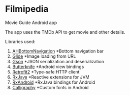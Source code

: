 # Filmipedia
Movie Guide Android app

The app uses the TMDb API to get movie and other details.

Libraries used:
1. [AHBottomNavigation](https://github.com/aurelhubert/ahbottomnavigation)
  *Bottom navigation bar  
2. [Glide](https://github.com/bumptech/glide)
  *Image loading from URL
3. [Gson](https://github.com/google/gson)
  *JSON serialization and deserialization
4. [Butterknife](https://github.com/JakeWharton/butterknife)
  *Android view bindings
5. [Retrofit2](https://github.com/square/retrofit)
  *Type-safe HTTP client
6. [RxJava](https://github.com/ReactiveX/RxJava)
  *Reactive extensions for JVM
7. [RxAndroid](https://github.com/ReactiveX/RxAndroid)
  *RxJava bindings for Android
8. [Calligraphy](https://github.com/chrisjenx/Calligraphy)
  *Custom fonts in Android